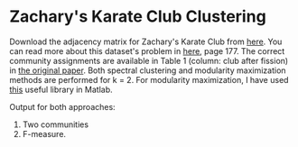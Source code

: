 # Zachary's Karate Club Clustering
Download the adjacency matrix for Zachary's Karate Club from [here](http://networkdata.ics.uci.edu/data/karate/). You can read more about this dataset's problem in [here](http://dmml.asu.edu/smm/SMM.pdf), page 177. The correct community assignments are available in Table 1 (column: club after fission) in [the original paper](http://aris.ss.uci.edu/~lin/76.pdf). Both spectral clustering and modularity maximization methods are performed for k = 2. For modularity maximization, I have used [this](https://people.orie.cornell.edu/yudong.chen/cmm/) useful library in Matlab.

Output for both approaches:
1. Two communities
2. F-measure.
